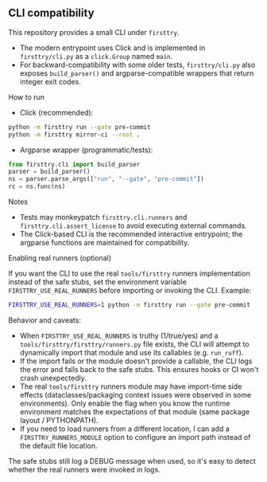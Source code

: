 CLI compatibility
-----------------

This repository provides a small CLI under `firsttry`.

- The modern entrypoint uses Click and is implemented in `firsttry/cli.py` as a `click.Group` named `main`.
- For backward-compatibility with some older tests, `firsttry/cli.py` also exposes `build_parser()` and argparse-compatible wrappers that return integer exit codes.

How to run

- Click (recommended):

```bash
python -m firsttry run --gate pre-commit
python -m firsttry mirror-ci --root .
```

- Argparse wrapper (programmatic/tests):

```python
from firsttry.cli import build_parser
parser = build_parser()
ns = parser.parse_args(["run", "--gate", "pre-commit"])
rc = ns.func(ns)
```

Notes

- Tests may monkeypatch `firsttry.cli.runners` and `firsttry.cli.assert_license` to avoid executing external commands.
- The Click-based CLI is the recommended interactive entrypoint; the argparse functions are maintained for compatibility.

Enabling real runners (optional)

If you want the CLI to use the real `tools/firsttry` runners implementation instead of the safe stubs, set the environment variable
`FIRSTTRY_USE_REAL_RUNNERS` before importing or invoking the CLI. Example:

```bash
FIRSTTRY_USE_REAL_RUNNERS=1 python -m firsttry run --gate pre-commit
```

Behavior and caveats:

- When `FIRSTTRY_USE_REAL_RUNNERS` is truthy (1/true/yes) and a `tools/firsttry/firsttry/runners.py` file exists, the CLI will attempt to dynamically import that module and use its callables (e.g. `run_ruff`).
- If the import fails or the module doesn't provide a callable, the CLI logs the error and falls back to the safe stubs. This ensures hooks or CI won't crash unexpectedly.
- The real `tools/firsttry` runners module may have import-time side effects (dataclasses/packaging context issues were observed in some environments). Only enable the flag when you know the runtime environment matches the expectations of that module (same package layout / PYTHONPATH).
- If you need to load runners from a different location, I can add a `FIRSTTRY_RUNNERS_MODULE` option to configure an import path instead of the default file location.

The safe stubs still log a DEBUG message when used, so it's easy to detect whether the real runners were invoked in logs.
